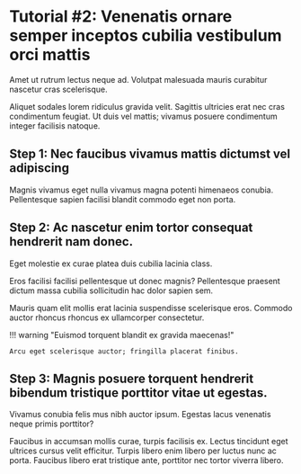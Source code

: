 # Tutorial #2: Venenatis ornare semper inceptos cubilia vestibulum orci mattis

Amet ut rutrum lectus neque ad. Volutpat malesuada mauris curabitur nascetur cras scelerisque.

Aliquet sodales lorem ridiculus gravida velit. Sagittis ultricies erat nec cras condimentum feugiat. Ut duis vel mattis; vivamus posuere condimentum integer facilisis natoque.

## Step 1: Nec faucibus vivamus mattis dictumst vel adipiscing

Magnis vivamus eget nulla vivamus magna potenti himenaeos conubia. Pellentesque sapien facilisi blandit commodo eget non porta.

## Step 2: Ac nascetur enim tortor consequat hendrerit nam donec.

Eget molestie ex curae platea duis cubilia lacinia class.

Eros facilisi facilisi pellentesque ut donec magnis? Pellentesque praesent dictum massa cubilia sollicitudin hac dolor sapien sem. 

Mauris quam elit mollis erat lacinia suspendisse scelerisque eros. Commodo auctor rhoncus rhoncus ex ullamcorper consectetur.

!!! warning "Euismod torquent blandit ex gravida maecenas!"

    Arcu eget scelerisque auctor; fringilla placerat finibus.

## Step 3: Magnis posuere torquent hendrerit bibendum tristique porttitor vitae ut egestas.

Vivamus conubia felis mus nibh auctor ipsum. Egestas lacus venenatis neque primis porttitor?

Faucibus in accumsan mollis curae, turpis facilisis ex. Lectus tincidunt eget ultrices cursus velit efficitur. Turpis libero enim libero per luctus nunc ac porta. Faucibus libero erat tristique ante, porttitor nec tortor viverra libero.
